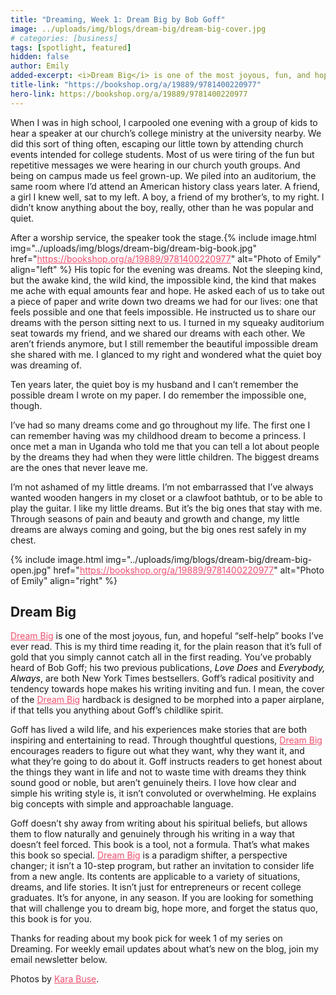 ```yaml
---
title: "Dreaming, Week 1: Dream Big by Bob Goff"
image: ../uploads/img/blogs/dream-big/dream-big-cover.jpg
# categories: [business]
tags: [spotlight, featured]
hidden: false
author: Emily
added-excerpt: <i>Dream Big</i> is one of the most joyous, fun, and hopeful “self-help” books I’ve ever read. This is my third time reading it, for the plain reason that it’s full of gold that you simply cannot catch all in the first reading. You’ve probably heard of Bob Goff; his two previous publications, <i>Love Does</i> and <i>Everybody, Always</i>, are both New York Times bestsellers. Goff’s radical positivity and tendency towards hope makes his writing inviting and fun. I mean, the cover of the Dream Big hardback is designed to be morphed into a paper airplane, if that tells you anything about Goff’s childlike spirit.
title-link: "https://bookshop.org/a/19889/9781400220977"
hero-link: https://bookshop.org/a/19889/9781400220977
---
```


<style> em {color: black;} p a {color: #f0506e;}</style>

When I was in high school, I carpooled one evening with a group of kids to hear a speaker at our church’s college ministry at the university nearby. We did this sort of thing often, escaping our little town by attending church events intended for college students. Most of us were tiring of the fun but repetitive messages we were hearing in our church youth groups. And being on campus made us feel grown-up. We piled into an auditorium, the same room where I’d attend an American history class years later. A friend, a girl I knew well, sat to my left. A boy, a friend of my brother’s, to my right. I didn’t know anything about the boy, really, other than he was popular and quiet.

After a worship service, the speaker took the stage.{% include image.html img="../uploads/img/blogs/dream-big/dream-big-book.jpg" href="https://bookshop.org/a/19889/9781400220977" alt="Photo of Emily" align="left" %} His topic for the evening was dreams. Not the sleeping kind, but the awake kind, the wild kind, the impossible kind, the kind that makes me ache with equal amounts fear and hope. He asked each of us to take out a piece of paper and write down two dreams we had for our lives: one that feels possible and one that feels impossible. He instructed us to share our dreams with the person sitting next to us. I turned in my squeaky auditorium seat towards my friend, and we shared our dreams with each other. We aren’t friends anymore, but I still remember the beautiful impossible dream she shared with me. I glanced to my right and wondered what the quiet boy was dreaming of.

Ten years later, the quiet boy is my husband and I can’t remember the possible dream I wrote on my paper. I do remember the impossible one, though.

I’ve had so many dreams come and go throughout my life. The first one I can remember having was my childhood dream to become a princess. I once met a man in Uganda who told me that you can tell a lot about people by the dreams they had when they were little children. The biggest dreams are the ones that never leave me.

I’m not ashamed of my little dreams. I’m not embarrassed that I’ve always wanted wooden hangers in my closet or a clawfoot bathtub, or to be able to play the guitar. I like my little dreams. But it’s the big ones that stay with me. Through seasons of pain and beauty and growth and change, my little dreams are always coming and going, but the big ones rest safely in my chest.

{% include image.html img="../uploads/img/blogs/dream-big/dream-big-open.jpg" href="https://bookshop.org/a/19889/9781400220977" alt="Photo of Emily" align="right" %}

## Dream Big

[Dream Big](https://bookshop.org/a/19889/9781400220977) is one of the most joyous, fun, and hopeful “self-help” books I’ve ever read. This is my third time reading it, for the plain reason that it’s full of gold that you simply cannot catch all in the first reading. You’ve probably heard of Bob Goff; his two previous publications, _Love Does_ and _Everybody, Always_, are both New York Times bestsellers. Goff’s radical positivity and tendency towards hope makes his writing inviting and fun. I mean, the cover of the [Dream Big](https://bookshop.org/a/19889/9781400220977) hardback is designed to be morphed into a paper airplane, if that tells you anything about Goff’s childlike spirit.

Goff has lived a wild life, and his experiences make stories that are both inspiring and entertaining to read. Through thoughtful questions, [Dream Big](https://bookshop.org/a/19889/9781400220977) encourages readers to figure out what they want, why they want it, and what they’re going to do about it. Goff instructs readers to get honest about the things they want in life and not to waste time with dreams they think sound good or noble, but aren’t genuinely theirs. I love how clear and simple his writing style is, it isn’t convoluted or overwhelming. He explains big concepts with simple and approachable language.

Goff doesn’t shy away from writing about his spiritual beliefs, but allows them to flow naturally and genuinely through his writing in a way that doesn’t feel forced. This book is a tool, not a formula. That’s what makes this book so special. [Dream Big](https://bookshop.org/a/19889/9781400220977) is a paradigm shifter, a perspective changer; it isn’t a 10-step program, but rather an invitation to consider life from a new angle. Its contents are applicable to a variety of situations, dreams, and life stories. It isn’t just for entrepreneurs or recent college graduates. It’s for anyone, in any season. If you are looking for something that will challenge you to dream big, hope more, and forget the status quo, this book is for you.

Thanks for reading about my book pick for week 1 of my series on Dreaming. For weekly email updates about what’s new on the blog, join my email newsletter below.

Photos by [Kara Buse](https://wyldroots.com/).
